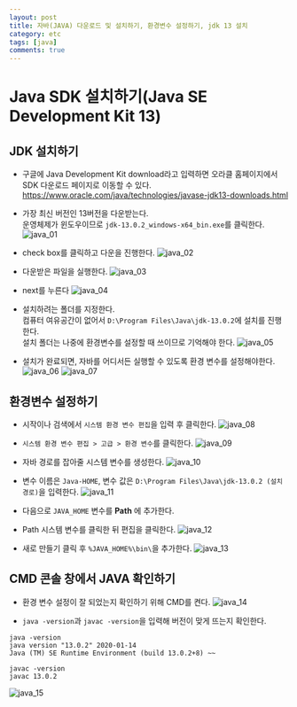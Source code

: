 ```yaml
---
layout: post
title: 자바(JAVA) 다운로드 및 설치하기, 환경변수 설정하기, jdk 13 설치
category: etc
tags: [java]
comments: true
---
```

# Java SDK 설치하기(Java SE Development Kit 13)
## JDK 설치하기
-  구글에 Java Development Kit download라고 입력하면 오라클 홈페이지에서 SDK 다운로드 페이지로 이동할 수 있다.  
<https://www.oracle.com/java/technologies/javase-jdk13-downloads.html>

- 가장 최신 버전인 13버전을 다운받는다.  
  운영체제가 윈도우이므로 `jdk-13.0.2_windows-x64_bin.exe`를 클릭한다.
![java_01](https://user-images.githubusercontent.com/41509536/89724759-48112000-da42-11ea-9f36-1ea8c2a50c2d.JPG)

- check box를 클릭하고 다운을 진행한다.
![java_02](https://user-images.githubusercontent.com/41509536/89724760-48a9b680-da42-11ea-8b85-4db349754814.JPG)

- 다운받은 파일을 실행한다.
![java_03](https://user-images.githubusercontent.com/41509536/89724761-49424d00-da42-11ea-9e39-088137fb5181.JPG)

- next를 누른다
![java_04](https://user-images.githubusercontent.com/41509536/89724762-49dae380-da42-11ea-8fc0-a66bafc75d24.JPG)

- 설치하려는 폴더를 지정한다.  
  컴퓨터 여유공간이 없어서 `D:\Program Files\Java\jdk-13.0.2`에 설치를 진행한다.  
  설치 폴더는 나중에 환경변수를 설정할 때 쓰이므로 기억해야 한다.
![java_05](https://user-images.githubusercontent.com/41509536/89724763-49dae380-da42-11ea-8b37-43172c923e68.JPG)

- 설치가 완료되면, 자바를 어디서든 실행할 수 있도록 환경 변수를 설정해야한다.
![java_06](https://user-images.githubusercontent.com/41509536/89724764-4a737a00-da42-11ea-840e-d338b3178339.JPG)
![java_07](https://user-images.githubusercontent.com/41509536/89724765-4a737a00-da42-11ea-8479-c9d67d82f319.JPG)

## 환경변수 설정하기
- 시작이나 검색에서 `시스템 환경 변수 편집`을 입력 후 클릭한다.
![java_08](https://user-images.githubusercontent.com/41509536/89724766-4b0c1080-da42-11ea-86cf-f3185f18c39c.JPG)

- `시스템 환경 변수 편집 > 고급 > 환경 변수`를 클릭한다.
![java_09](https://user-images.githubusercontent.com/41509536/89724767-4b0c1080-da42-11ea-97c9-9e362dab95da.JPG)

- 자바 경로를 잡아줄 시스템 변수를 생성한다.
![java_10](https://user-images.githubusercontent.com/41509536/89724768-4ba4a700-da42-11ea-963b-81d00c347670.JPG)

- 변수 이름은 `Java-HOME`, 변수 값은 `D:\Program Files\Java\jdk-13.0.2 (설치 경로)`을 입력한다.
![java_11](https://user-images.githubusercontent.com/41509536/89724769-4c3d3d80-da42-11ea-9595-ba281d48b1eb.JPG)

- 다음으로 `JAVA_HOME` 변수를 **Path** 에 추가한다.
- Path 시스템 변수를 클릭한 뒤 편집을 클릭한다.
![java_12](https://user-images.githubusercontent.com/41509536/89724770-4c3d3d80-da42-11ea-9406-a0b23d1688d9.JPG)

- 새로 만들기 클릭 후 `%JAVA_HOME%\bin\`을 추가한다.
![java_13](https://user-images.githubusercontent.com/41509536/89724771-4cd5d400-da42-11ea-9432-0b06184d2d2b.JPG)

## CMD 콘솔 창에서 JAVA 확인하기
- 환경 변수 설정이 잘 되었는지 확인하기 위해 CMD를 켠다.
![java_14](https://user-images.githubusercontent.com/41509536/89724772-4cd5d400-da42-11ea-95fb-faf3f1233f21.JPG)

- `java -version`과 `javac -version`을 입력해 버전이 맞게 뜨는지 확인한다.
```
java -version
java version "13.0.2" 2020-01-14
Java (TM) SE Runtime Environment (build 13.0.2+8) ~~

javac -version
javac 13.0.2
```
![java_15](https://user-images.githubusercontent.com/41509536/89724773-4d6e6a80-da42-11ea-979e-79e1344da06b.JPG)
